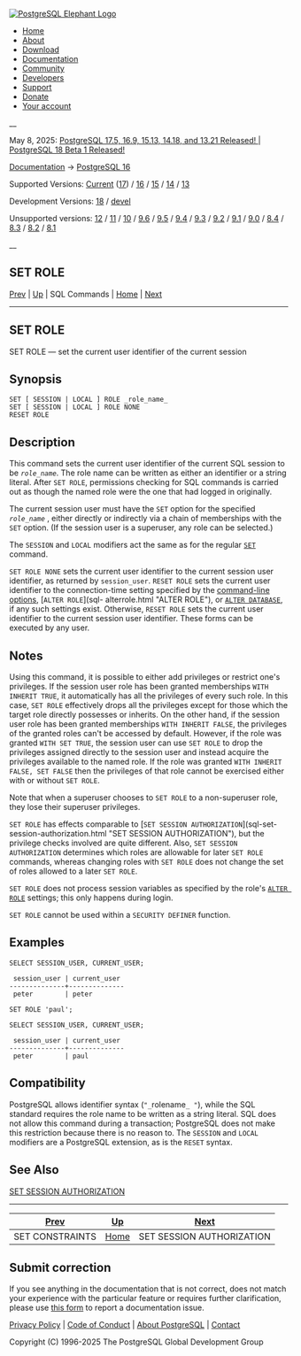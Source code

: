 [ ![PostgreSQL Elephant Logo](/media/img/about/press/elephant.png) ](/)

  * [Home](/ "Home")
  * [About](/about/ "About")
  * [Download](/download/ "Download")
  * [Documentation](/docs/ "Documentation")
  * [Community](/community/ "Community")
  * [Developers](/developer/ "Developers")
  * [Support](/support/ "Support")
  * [Donate](/about/donate/ "Donate")
  * [Your account](/account/ "Your account")

__

May 8, 2025: [ PostgreSQL 17.5, 16.9, 15.13, 14.18, and 13.21 Released! ](/about/news/postgresql-175-169-1513-1418-and-1321-released-3072/) | [ PostgreSQL 18 Beta 1 Released! ](/about/news/postgresql-18-beta-1-released-3070/)

[Documentation](/docs/ "Documentation") -> [PostgreSQL
16](/docs/16/index.html)

Supported Versions: [Current](/docs/current/sql-set-role.html "PostgreSQL 17 -
SET ROLE") ([17](/docs/17/sql-set-role.html "PostgreSQL 17 - SET ROLE")) /
[16](/docs/16/sql-set-role.html "PostgreSQL 16 - SET ROLE") /
[15](/docs/15/sql-set-role.html "PostgreSQL 15 - SET ROLE") /
[14](/docs/14/sql-set-role.html "PostgreSQL 14 - SET ROLE") /
[13](/docs/13/sql-set-role.html "PostgreSQL 13 - SET ROLE")

Development Versions: [18](/docs/18/sql-set-role.html "PostgreSQL 18 - SET
ROLE") / [devel](/docs/devel/sql-set-role.html "PostgreSQL devel - SET ROLE")

Unsupported versions: [12](/docs/12/sql-set-role.html "PostgreSQL 12 - SET
ROLE") / [11](/docs/11/sql-set-role.html "PostgreSQL 11 - SET ROLE") /
[10](/docs/10/sql-set-role.html "PostgreSQL 10 - SET ROLE") /
[9.6](/docs/9.6/sql-set-role.html "PostgreSQL 9.6 - SET ROLE") /
[9.5](/docs/9.5/sql-set-role.html "PostgreSQL 9.5 - SET ROLE") /
[9.4](/docs/9.4/sql-set-role.html "PostgreSQL 9.4 - SET ROLE") /
[9.3](/docs/9.3/sql-set-role.html "PostgreSQL 9.3 - SET ROLE") /
[9.2](/docs/9.2/sql-set-role.html "PostgreSQL 9.2 - SET ROLE") /
[9.1](/docs/9.1/sql-set-role.html "PostgreSQL 9.1 - SET ROLE") /
[9.0](/docs/9.0/sql-set-role.html "PostgreSQL 9.0 - SET ROLE") /
[8.4](/docs/8.4/sql-set-role.html "PostgreSQL 8.4 - SET ROLE") /
[8.3](/docs/8.3/sql-set-role.html "PostgreSQL 8.3 - SET ROLE") /
[8.2](/docs/8.2/sql-set-role.html "PostgreSQL 8.2 - SET ROLE") /
[8.1](/docs/8.1/sql-set-role.html "PostgreSQL 8.1 - SET ROLE")

__

SET ROLE  
---  
[Prev](sql-set-constraints.html "SET CONSTRAINTS")  | [Up](sql-commands.html "SQL Commands") | SQL Commands | [Home](index.html "PostgreSQL 16.9 Documentation") |  [Next](sql-set-session-authorization.html "SET SESSION AUTHORIZATION")  
  
* * *

## SET ROLE

SET ROLE — set the current user identifier of the current session

## Synopsis

    
    
    SET [ SESSION | LOCAL ] ROLE _role_name_
    SET [ SESSION | LOCAL ] ROLE NONE
    RESET ROLE
    

## Description

This command sets the current user identifier of the current SQL session to be
_`role_name`_. The role name can be written as either an identifier or a
string literal. After `SET ROLE`, permissions checking for SQL commands is
carried out as though the named role were the one that had logged in
originally.

The current session user must have the `SET` option for the specified
_`role_name`_ , either directly or indirectly via a chain of memberships with
the `SET` option. (If the session user is a superuser, any role can be
selected.)

The `SESSION` and `LOCAL` modifiers act the same as for the regular
[`SET`](sql-set.html "SET") command.

`SET ROLE NONE` sets the current user identifier to the current session user
identifier, as returned by `session_user`. `RESET ROLE` sets the current user
identifier to the connection-time setting specified by the [command-line
options](libpq-connect.html#LIBPQ-CONNECT-OPTIONS), [`ALTER ROLE`](sql-
alterrole.html "ALTER ROLE"), or [`ALTER DATABASE`](sql-alterdatabase.html
"ALTER DATABASE"), if any such settings exist. Otherwise, `RESET ROLE` sets
the current user identifier to the current session user identifier. These
forms can be executed by any user.

## Notes

Using this command, it is possible to either add privileges or restrict one's
privileges. If the session user role has been granted memberships `WITH
INHERIT TRUE`, it automatically has all the privileges of every such role. In
this case, `SET ROLE` effectively drops all the privileges except for those
which the target role directly possesses or inherits. On the other hand, if
the session user role has been granted memberships `WITH INHERIT FALSE`, the
privileges of the granted roles can't be accessed by default. However, if the
role was granted `WITH SET TRUE`, the session user can use `SET ROLE` to drop
the privileges assigned directly to the session user and instead acquire the
privileges available to the named role. If the role was granted `WITH INHERIT
FALSE, SET FALSE` then the privileges of that role cannot be exercised either
with or without `SET ROLE`.

Note that when a superuser chooses to `SET ROLE` to a non-superuser role, they
lose their superuser privileges.

`SET ROLE` has effects comparable to [`SET SESSION AUTHORIZATION`](sql-set-
session-authorization.html "SET SESSION AUTHORIZATION"), but the privilege
checks involved are quite different. Also, `SET SESSION AUTHORIZATION`
determines which roles are allowable for later `SET ROLE` commands, whereas
changing roles with `SET ROLE` does not change the set of roles allowed to a
later `SET ROLE`.

`SET ROLE` does not process session variables as specified by the role's
[`ALTER ROLE`](sql-alterrole.html "ALTER ROLE") settings; this only happens
during login.

`SET ROLE` cannot be used within a `SECURITY DEFINER` function.

## Examples

    
    
    SELECT SESSION_USER, CURRENT_USER;
    
     session_user | current_user
    --------------+--------------
     peter        | peter
    
    SET ROLE 'paul';
    
    SELECT SESSION_USER, CURRENT_USER;
    
     session_user | current_user
    --------------+--------------
     peter        | paul
    

## Compatibility

PostgreSQL allows identifier syntax (`"_`rolename`_ "`), while the SQL
standard requires the role name to be written as a string literal. SQL does
not allow this command during a transaction; PostgreSQL does not make this
restriction because there is no reason to. The `SESSION` and `LOCAL` modifiers
are a PostgreSQL extension, as is the `RESET` syntax.

## See Also

[SET SESSION AUTHORIZATION](sql-set-session-authorization.html "SET SESSION
AUTHORIZATION")

* * *

[Prev](sql-set-constraints.html "SET CONSTRAINTS")  | [Up](sql-commands.html "SQL Commands") |  [Next](sql-set-session-authorization.html "SET SESSION AUTHORIZATION")  
---|---|---  
SET CONSTRAINTS  | [Home](index.html "PostgreSQL 16.9 Documentation") |  SET SESSION AUTHORIZATION  
  
## Submit correction

If you see anything in the documentation that is not correct, does not match
your experience with the particular feature or requires further clarification,
please use [this form](/account/comments/new/16/sql-set-role.html/) to report
a documentation issue.

[Privacy Policy](/about/privacypolicy) | [Code of Conduct](/about/policies/coc/) | [About PostgreSQL](/about/) | [Contact](/about/contact/)  

Copyright (C) 1996-2025 The PostgreSQL Global Development Group

